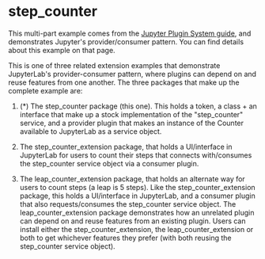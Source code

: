 # step_counter

This multi-part example comes from the [Jupyter Plugin System guide](https://jupyterlab.readthedocs.io/en/latest/extension/plugin_system.html),
and demonstrates Jupyter's provider/consumer pattern. You can find
details about this example on that page.

This is one of three related extension examples that demonstrate
JupyterLab's provider-consumer pattern, where plugins can depend
on and reuse features from one another. The three packages that
make up the complete example are:

  1. (*) The step_counter package (this one). This holds a token, a
     class + an interface that make up a stock implementation of
     the "step_counter" service, and a provider plugin that
     makes an instance of the Counter available to JupyterLab
     as a service object.

  2. The step_counter_extension package, that holds a UI/interface
     in JupyterLab for users to count their steps that connects
     with/consumes the step_counter service object via a consumer plugin.

  3. The leap_counter_extension package, that holds an alternate
     way for users to count steps (a leap is 5 steps). Like the step_counter_extension
     package, this holds a UI/interface in JupyterLab, and a consumer
     plugin that also requests/consumes the step_counter service
     object. The leap_counter_extension package demonstrates how
     an unrelated plugin can depend on and reuse features from
     an existing plugin. Users can install either the
     step_counter_extension, the leap_counter_extension or both
     to get whichever features they prefer (with both reusing
     the step_counter service object).
